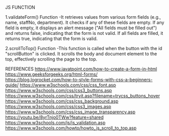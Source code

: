 JS FUNCTION

1.validateForm() Function
-It retrieves values from various form fields (e.g., name, staffNo, department).
It checks if any of these fields are empty.
If any field is empty, it displays an alert message ("All fields must be filled out") and returns false, indicating that the form is not valid.
If all fields are filled, it returns true, indicating that the form is valid.

2.scrollToTop() Function
-This function is called when the button with the id "scrollButton" is clicked.
It scrolls the body and document element to the top, effectively scrolling the page to the top.

REFERENCES
https://www.javatpoint.com/how-to-create-a-form-in-html
https://www.geeksforgeeks.org/html-forms/
https://blog.logrocket.com/how-to-style-forms-with-css-a-beginners-guide/
https://www.w3schools.com/css/css_font.asp
https://www.w3schools.com/css/css3_buttons.asp
https://www.w3schools.com/css/tryit.asp?filename=trycss_buttons_hover
https://www.w3schools.com/css/css_background.asp
https://www.w3schools.com/css/css3_images.asp
https://www.w3schools.com/css/css_image_transparency.asp
https://youtu.be/8yrTnjo0TWw?feature=shared
https://www.w3schools.com/js/js_validation.asp
https://www.w3schools.com/howto/howto_js_scroll_to_top.asp

